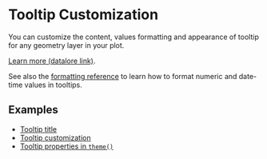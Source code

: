 # Tooltip Customization

You can customize the content, values formatting and appearance of tooltip for any geometry layer in your plot.

[Learn more (datalore link)](%nbp-tooltips%).

See also the [formatting reference](formats.md) to learn how to format numeric and date-time values in tooltips.


## Examples

- [Tooltip title](%nb-tooltip_title%)
- [Tooltip customization](%nb-tooltip_config%)
- [Tooltip properties in `theme()`](%nb-tooltips_theme%)